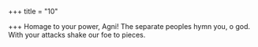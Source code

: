 +++
title = "10"

+++
Homage to your power, Agni! The separate peoples hymn you, o god. With your attacks shake our foe to pieces.  